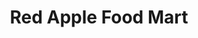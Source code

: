 ---
title: "Red Apple Food Mart"
url: /buffalo/red-apple-food-mart-sheridan-drive/
shop: convenience
---
